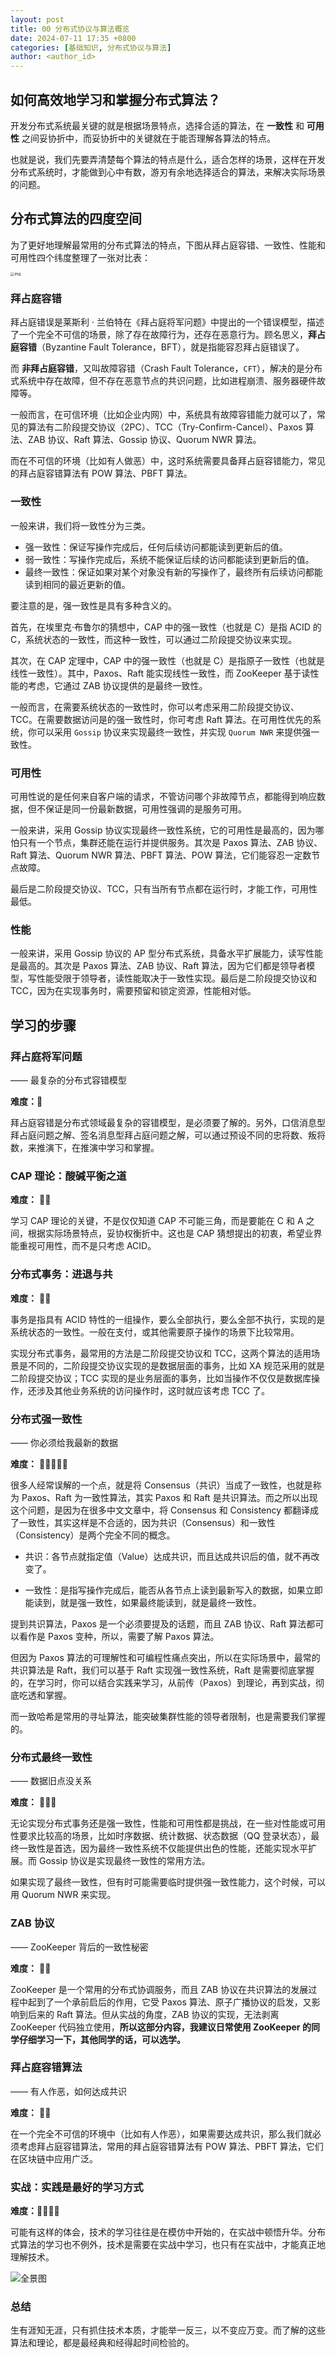```yaml
---
layout: post
title: 00 分布式协议与算法概览
date: 2024-07-11 17:35 +0800
categories: [基础知识, 分布式协议与算法]
author: <author_id>
---
```


## 如何高效地学习和掌握分布式算法？

开发分布式系统最关键的就是根据场景特点，选择合适的算法，在 **一致性** 和 **可用性** 之间妥协折中，而妥协折中的关键就在于能否理解各算法的特点。

也就是说，我们先要弄清楚每个算法的特点是什么，适合怎样的场景，这样在开发分布式系统时，才能做到心中有数，游刃有余地选择适合的算法，来解决实际场景的问题。



## 分布式算法的四度空间

为了更好地理解最常用的分布式算法的特点，下图从拜占庭容错、一致性、性能和可用性四个纬度整理了一张对比表：

<img src="../media/2024-07-11-00-%E5%88%86%E5%B8%83%E5%BC%8F%E5%8D%8F%E8%AE%AE%E4%B8%8E%E7%AE%97%E6%B3%95%E6%A6%82%E8%A7%88/DF45C348-A7FA-4032-AFA0-02DBDA2483A6" alt="img" style="zoom:40%;" />

### 拜占庭容错

拜占庭错误是莱斯利 · 兰伯特在《拜占庭将军问题》中提出的一个错误模型，描述了一个完全不可信的场景，除了存在故障行为，还存在恶意行为。顾名思义，**拜占庭容错**（Byzantine Fault Tolerance，BFT），就是指能容忍拜占庭错误了。

而 **非拜占庭容错**，又叫故障容错（Crash Fault Tolerance，`CFT`），解决的是分布式系统中存在故障，但不存在恶意节点的共识问题，比如进程崩溃、服务器硬件故障等。

一般而言，在可信环境（比如企业内网）中，系统具有故障容错能力就可以了，常见的算法有二阶段提交协议（2PC）、TCC（Try-Confirm-Cancel）、Paxos 算法、ZAB 协议、Raft 算法、Gossip 协议、Quorum NWR 算法。

而在不可信的环境（比如有人做恶）中，这时系统需要具备拜占庭容错能力，常见的拜占庭容错算法有 POW 算法、PBFT 算法。



### 一致性

一般来讲，我们将一致性分为三类。

- 强一致性：保证写操作完成后，任何后续访问都能读到更新后的值。
- 弱一致性：写操作完成后，系统不能保证后续的访问都能读到更新后的值。
- 最终一致性：保证如果对某个对象没有新的写操作了，最终所有后续访问都能读到相同的最近更新的值。



要注意的是，强一致性是具有多种含义的。

首先，在埃里克·布鲁尔的猜想中，CAP 中的强一致性（也就是 C）是指 ACID 的 C，系统状态的一致性，而这种一致性，可以通过二阶段提交协议来实现。

其次，在 CAP 定理中，CAP 中的强一致性（也就是 C）是指原子一致性（也就是线性一致性）。其中，Paxos、Raft 能实现线性一致性，而 ZooKeeper 基于读性能的考虑，它通过 ZAB 协议提供的是最终一致性。

一般而言，在需要系统状态的一致性时，你可以考虑采用二阶段提交协议、TCC。在需要数据访问是的强一致性时，你可考虑 Raft 算法。在可用性优先的系统，你可以采用 `Gossip` 协议来实现最终一致性，并实现 `Quorum NWR` 来提供强一致性。



### 可用性

可用性说的是任何来自客户端的请求，不管访问哪个非故障节点，都能得到响应数据，但不保证是同一份最新数据，可用性强调的是服务可用。

一般来讲，采用 Gossip 协议实现最终一致性系统，它的可用性是最高的，因为哪怕只有一个节点，集群还能在运行并提供服务。其次是 Paxos 算法、ZAB 协议、Raft 算法、Quorum NWR 算法、PBFT 算法、POW 算法，它们能容忍一定数节点故障。

最后是二阶段提交协议、TCC，只有当所有节点都在运行时，才能工作，可用性最低。



### 性能

一般来讲，采用 Gossip 协议的 AP 型分布式系统，具备水平扩展能力，读写性能是最高的。其次是 Paxos 算法、ZAB 协议、Raft 算法，因为它们都是领导者模型，写性能受限于领导者，读性能取决于一致性实现。最后是二阶段提交协议和 TCC，因为在实现事务时，需要预留和锁定资源，性能相对低。





## 学习的步骤

### 拜占庭将军问题

—— 最复杂的分布式容错模型

**难度：**🌟

拜占庭容错是分布式领域最复杂的容错模型，是必须要了解的。另外，口信消息型拜占庭问题之解、签名消息型拜占庭问题之解，可以通过预设不同的忠将数、叛将数，来推演下，在推演中学习和掌握。



### CAP 理论：酸碱平衡之道

**难度：** 🌟🌟

学习 CAP 理论的关键，不是仅仅知道 CAP 不可能三角，而是要能在 C 和 A 之间，根据实际场景特点，妥协权衡折中。这也是 CAP 猜想提出的初衷，希望业界能重视可用性，而不是只考虑 ACID。



### 分布式事务：进退与共

**难度：** 🌟🌟

事务是指具有 ACID 特性的一组操作，要么全部执行，要么全部不执行，实现的是系统状态的一致性。一般在支付，或其他需要原子操作的场景下比较常用。

实现分布式事务，最常用的方法是二阶段提交协议和 TCC，这两个算法的适用场景是不同的，二阶段提交协议实现的是数据层面的事务，比如 XA 规范采用的就是二阶段提交协议；TCC 实现的是业务层面的事务，比如当操作不仅仅是数据库操作，还涉及其他业务系统的访问操作时，这时就应该考虑 TCC 了。



### 分布式强一致性

—— 你必须给我最新的数据

**难度：** 🌟🌟🌟🌟🌟

很多人经常误解的一个点，就是将 Consensus（共识）当成了一致性，也就是称为 Paxos、Raft 为一致性算法，其实 Paxos 和 Raft 是共识算法。而之所以出现这个问题，是因为在很多中文文章中，将 Consensus 和 Consistency 都翻译成了一致性，其实这样是不合适的，因为共识（Consensus）和一致性（Consistency）是两个完全不同的概念。

- 共识：各节点就指定值（Value）达成共识，而且达成共识后的值，就不再改变了。

- 一致性：是指写操作完成后，能否从各节点上读到最新写入的数据，如果立即能读到，就是强一致性，如果最终能读到，就是最终一致性。

提到共识算法，Paxos 是一个必须要提及的话题，而且 ZAB 协议、Raft 算法都可以看作是 Paxos 变种，所以，需要了解 Paxos 算法。

但因为 Paxos 算法的可理解性和可编程性痛点突出，所以在实际场景中，最常的共识算法是 Raft，我们可以基于 Raft 实现强一致性系统，Raft 是需要彻底掌握的，在学习时，你可以结合实践来学习，从前传（Paxos）到理论，再到实战，彻底吃透和掌握。



而一致哈希是常用的寻址算法，能突破集群性能的领导者限制，也是需要我们掌握的。



### 分布式最终一致性

—— 数据旧点没关系

**难度：** 🌟🌟🌟

无论实现分布式事务还是强一致性，性能和可用性都是挑战，在一些对性能或可用性要求比较高的场景，比如时序数据、统计数据、状态数据（QQ 登录状态），最终一致性是首选，因为最终一致性系统不仅能提供出色的性能，还能实现水平扩展。而 Gossip 协议是实现最终一致性的常用方法。

如果实现了最终一致性，但有时可能需要临时提供强一致性能力，这个时候，可以用 Quorum NWR 来实现。



### ZAB 协议

—— ZooKeeper 背后的一致性秘密

**难度：**  🌟🌟

ZooKeeper 是一个常用的分布式协调服务，而且 ZAB 协议在共识算法的发展过程中起到了一个承前启后的作用，它受 Paxos 算法、原子广播协议的启发，又影响到后来的 Raft 算法。但从实战的角度，ZAB 协议的实现，无法剥离 ZooKeeper 代码独立使用，**所以这部分内容，我建议日常使用 ZooKeeper 的同学仔细学习一下，其他同学的话，可以选学。**



### 拜占庭容错算法

—— 有人作恶，如何达成共识

**难度：**  🌟🌟

在一个完全不可信的环境中（比如有人作恶），如果需要达成共识，那么我们就必须考虑拜占庭容错算法，常用的拜占庭容错算法有 POW 算法、PBFT 算法，它们在区块链中应用广泛。



### 实战：实践是最好的学习方式

**难度：**🌟🌟🌟🌟

可能有这样的体会，技术的学习往往是在模仿中开始的，在实战中顿悟升华。分布式算法的学习也不例外，技术是需要在实战中学习，也只有在实战中，才能真正地理解技术。

![全景图](../media/2024-07-11-00-%E5%88%86%E5%B8%83%E5%BC%8F%E5%8D%8F%E8%AE%AE%E4%B8%8E%E7%AE%97%E6%B3%95%E6%A6%82%E8%A7%88/%E5%85%A8%E6%99%AF%E5%9B%BE.webp)



### 总结

生有涯知无涯，只有抓住技术本质，才能举一反三，以不变应万变。而了解的这些算法和理论，都是最经典和经得起时间检验的。
